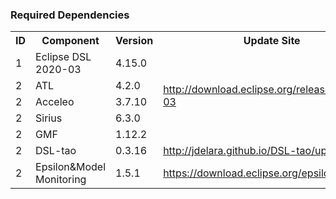 ### Required Dependencies
<table>
  <tr>
    <th>ID</th><th>Component</th><th>Version</th><th>Update Site</th>
  </tr>
  <tr>
    <td>1</td><td>Eclipse DSL 2020-03</td><td>4.15.0</td><td rowspan="5"><a href="http://download.eclipse.org/releases/2020-03" >http://download.eclipse.org/releases/2020-03</a></td>
  </tr>
  <tr>
    <td>2</td><td>ATL</td><td>4.2.0</td>
  </tr>
  <tr>
    <td>2</td><td>Acceleo</td><td>3.7.10</td>
  </tr>
  <tr>
    <td>2</td><td>Sirius</td><td>6.3.0</td>
  </tr>
  <tr>
    <td>2</td><td>GMF</td><td>1.12.2</td>
  </tr>
  <tr>
    <td>2</td><td>DSL-tao</td><td>0.3.16</td><td><a href="http://jdelara.github.io/DSL-tao/update-site/">http://jdelara.github.io/DSL-tao/update-site/</a></td>
  </tr>
  <tr>
    <td>2</td><td>Epsilon&Model Monitoring</td><td>1.5.1</td><td><a href="https://download.eclipse.org/epsilon/updates/">https://download.eclipse.org/epsilon/updates/</a></td>
  </tr>
</table>
